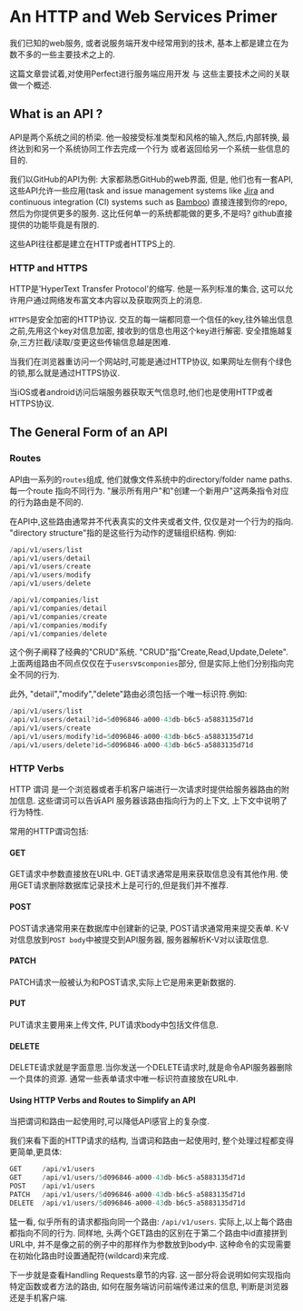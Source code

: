 # An HTTP and Web Services Primer

我们已知的web服务, 或者说服务端开发中经常用到的技术, 基本上都是建立在为数不多的一些主要技术之上的.

这篇文章尝试着,对使用Perfect进行服务端应用开发 与 这些主要技术之间的关联做一个概述.



## What is an API ?

API是两个系统之间的桥梁. 他一般接受标准类型和风格的输入,然后,内部转换, 最终达到和另一个系统协同工作去完成一个行为 或者返回给另一个系统一些信息的目的.



我们以GitHub的API为例: 大家都熟悉GitHub的web界面, 但是, 他们也有一套API, 这些API允许一些应用(task and issue management systems like [Jira](https://www.atlassian.com/software/jira) and continuous integration (CI) systems such as [Bamboo](https://www.atlassian.com/software/bamboo)) 直接连接到你的repo, 然后为你提供更多的服务.  这比任何单一的系统都能做的更多,不是吗?  github直接提供的功能毕竟是有限的.

这些API往往都是建立在HTTP或者HTTPS上的.



### HTTP and HTTPS

HTTP是'HyperText Transfer Protocol'的缩写. 他是一系列标准的集合, 这可以允许用户通过网络发布富文本内容以及获取网页上的消息.



`HTTPS`是安全加密的HTTP协议. 交互的每一端都同意一个信任的key,往外输出信息之前,先用这个key对信息加密, 接收到的信息也用这个key进行解密. 安全措施越复杂,三方拦截/读取/变更这些传输信息越是困难.

当我们在浏览器重访问一个网站时,可能是通过HTTP协议, 如果网址左侧有个绿色的锁,那么就是通过HTTPS协议.

当iOS或者android访问后端服务器获取天气信息时,他们也是使用HTTP或者HTTPS协议.



## The General Form of an API

### Routes

API由一系列的`routes`组成, 他们就像文件系统中的directory/folder name paths. 每一个route 指向不同行为.  "展示所有用户"和"创建一个新用户"这两条指令对应的行为路由是不同的.

在API中,这些路由通常并不代表真实的文件夹或者文件, 仅仅是对一个行为的指向.  "directory structure"指的是这些行为动作的逻辑组织结构. 例如:



```objective-c
/api/v1/users/list
/api/v1/users/detail
/api/v1/users/create
/api/v1/users/modify
/api/v1/users/delete

/api/v1/companies/list
/api/v1/companies/detail
/api/v1/companies/create
/api/v1/companies/modify
/api/v1/companies/delete
```



这个例子阐释了经典的"CRUD"系统. "CRUD"指"Create,Read,Update,Delete".  上面两组路由不同点仅仅在于`users`vs`componies`部分, 但是实际上他们分别指向完全不同的行为.

此外, "detail","modify","delete"路由必须包括一个唯一标识符.例如:

```objective-c
/api/v1/users/list
/api/v1/users/detail?id=5d096846-a000-43db-b6c5-a5883135d71d
/api/v1/users/create
/api/v1/users/modify?id=5d096846-a000-43db-b6c5-a5883135d71d
/api/v1/users/delete?id=5d096846-a000-43db-b6c5-a5883135d71d
```



### HTTP Verbs

HTTP 谓词 是一个浏览器或者手机客户端进行一次请求时提供给服务器路由的附加信息. 这些谓词可以告诉API 服务器该路由指向行为的上下文, 上下文中说明了行为特性.



常用的HTTP谓词包括:

#### GET

GET请求中参数直接放在URL中. GET请求通常是用来获取信息没有其他作用. 使用GET请求删除数据库记录技术上是可行的,但是我们并不推荐.

#### POST

POST请求通常用来在数据库中创建新的记录, POST请求通常用来提交表单. K-V对信息放到`POST body`中被提交到API服务器, 服务器解析K-V对以读取信息.

#### PATCH

PATCH请求一般被认为和POST请求,实际上它是用来更新数据的.

#### PUT

PUT请求主要用来上传文件, PUT请求body中包括文件信息.

#### DELETE

DELETE请求就是字面意思.当你发送一个DELETE请求时,就是命令API服务器删除一个具体的资源. 通常一些表单请求中唯一标识符直接放在URL中.



#### Using HTTP Verbs and Routes to Simplify an API

当把谓词和路由一起使用时,可以降低API感官上的复杂度.

我们来看下面的HTTP请求的结构, 当谓词和路由一起使用时, 整个处理过程都变得更简单,更具体:

```objective-c
GET     /api/v1/users
GET     /api/v1/users/5d096846-a000-43db-b6c5-a5883135d71d
POST    /api/v1/users
PATCH   /api/v1/users/5d096846-a000-43db-b6c5-a5883135d71d
DELETE  /api/v1/users/5d096846-a000-43db-b6c5-a5883135d71d
```



猛一看, 似乎所有的请求都指向同一个路由: `/api/v1/users`. 实际上,以上每个路由都指向不同的行为. 同样地, 头两个GET路由的区别在于第二个路由中id直接拼到URL中, 并不是像之前的例子中的那样作为参数放到body中.  这种命令的实现需要在初始化路由时设置通配符(wildcard)来完成.

下一步就是查看Handling Requests章节的内容. 这一部分将会说明如何实现指向特定函数或者方法的路由, 如何在服务端访问前端传递过来的信息, 判断是浏览器还是手机客户端.







